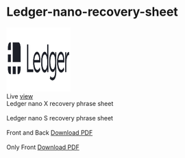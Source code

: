 # Ledger-nano-recovery-sheet 
<img src="https://raw.githubusercontent.com/rajaahirwarofficial/Ledger-nano-recovery-sheet/main/images/logo.png" style="width:150px; height:150px;">
<br>Live <a href="https://rajaahirwarofficial.github.io/Ledger-nano-recovery-sheet/">view</a>
<br>Ledger nano X recovery phrase sheet</br>
<br>Ledger nano S recovery phrase sheet</br>
<br>Front and Back <a href="https://github.com/rajaahirwarofficial/Ledger-nano-recovery-sheet/raw/main/Ledger-Nano-S-Recovery-sheet.pdf">Download PDF</a></br>
<br>Only Front <a href="https://github.com/rajaahirwarofficial/Ledger-nano-recovery-sheet/raw/main/Ledger-Recovery-Sheet.pdf">Download PDF</a></br>
